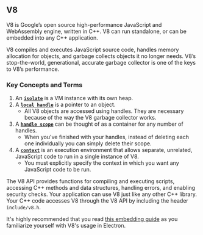 ## V8

V8 is Google’s open source high-performance JavaScript and WebAssembly engine, written in C++. V8 can run standalone, or can be embedded into any C++ application.

V8 compiles and executes JavaScript source code, handles memory allocation for objects, and garbage collects objects it no longer needs. V8’s stop-the-world, generational, accurate garbage collector is one of the keys to V8’s performance.

### Key Concepts and Terms

1. An [**`isolate`**](https://v8docs.nodesource.com/node-0.8/d5/dda/classv8_1_1_isolate.html) is a VM instance with its own heap.
2. A [**`local handle`**](https://v8docs.nodesource.com/node-0.8/d3/dd5/classv8_1_1_handle.html) is a pointer to an object.
   * All V8 objects are accessed using handles. They are necessary because of the way the V8 garbage collector works.
3. A [**`handle scope`**](https://v8docs.nodesource.com/node-0.8/d3/d95/classv8_1_1_handle_scope.html) can be thought of as a container for any number of handles.
   * When you've finished with your handles, instead of deleting each one individually you can simply delete their scope.
4. A [**`context`**](https://v8docs.nodesource.com/node-0.8/df/d69/classv8_1_1_context.html) is an execution environment that allows separate, unrelated, JavaScript code to run in a single instance of V8.
   * You must explicitly specify the context in which you want any JavaScript code to be run.

The V8 API provides functions for compiling and executing scripts, accessing C++ methods and data structures, handling errors, and enabling security checks. Your application can use V8 just like any other C++ library. Your C++ code accesses V8 through the V8 API by including the header `include/v8.h`.

It's highly recommended that you read [this embedding guide](https://v8.dev/docs/embed) as you familiarize yourself with V8's usage in Electron.